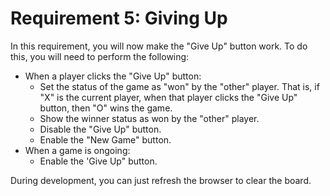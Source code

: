 # Requirement 5: Giving Up

In this requirement, you will now make the "Give Up" button work. To do this,
you will need to perform the following:

* When a player clicks the "Give Up" button:
  * Set the status of the game as "won" by the "other" player. That is, if "X" is
    the current player, when that player clicks the "Give Up" button, then "O"
    wins the game.
  * Show the winner status as won by the "other" player.
  * Disable the "Give Up" button.
  * Enable the "New Game" button.
* When a game is ongoing:
  * Enable the 'Give Up" button.

During development, you can just refresh the browser to clear the board.

